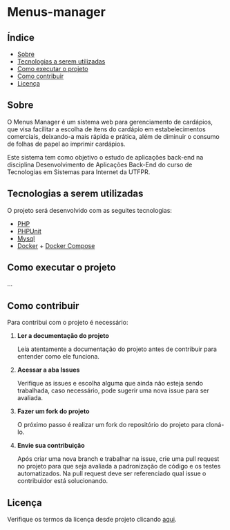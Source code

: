 # Menus-manager

## Índice

- [Sobre](#sobre)
- [Tecnologias a serem utilizadas](#tecnologias-a-serem-utilizadas)
- [Como executar o projeto](#como-executar-o-projeto)
- [Como contribuir](#como-contribuir)
- [Licença](#licença)

## Sobre

O Menus Manager é um sistema web para gerenciamento de cardápios, que visa facilitar a escolha de itens do cardápio em estabelecimentos comerciais, deixando-a mais rápida e prática, além de diminuir o consumo de folhas de papel ao imprimir cardápios.

Este sistema tem como objetivo o estudo de aplicações back-end na disciplina Desenvolvimento de Aplicações Back-End do curso de Tecnologias em Sistemas para Internet da UTFPR.

## Tecnologias a serem utilizadas

O projeto será desenvolvido com as seguites tecnologias:

- [PHP](https://www.php.net/)
- [PHPUnit](https://phpunit.de/index.html)
- [Mysql](https://www.mysql.com/)
- [Docker](https://www.docker.com/) + [Docker Compose](https://docs.docker.com/compose/)

## Como executar o projeto

...

## Como contribuir

Para contribui com o projeto é necessário:

1. **Ler a documentação do projeto**

   Leia atentamente a documentação do projeto antes de contribuir para entender como ele funciona.

2. **Acessar a aba Issues**

   Verifique as issues e escolha alguma que ainda não esteja sendo trabalhada, caso necessário, pode sugerir uma nova issue para ser avaliada.

3. **Fazer um fork do projeto**

   O próximo passo é realizar um fork do repositório do projeto para cloná-lo.

4. **Envie sua contribuição**

   Após criar uma nova branch e trabalhar na issue, crie uma pull request no projeto para que seja avaliada a padronização de código e os testes automatizados. Na pull request deve ser referenciado qual issue o contribuidor está solucionando.

## Licença

Verifique os termos da licença desde projeto clicando [aqui](https://github.com/Rian1432/Menus-manager/blob/main/LICENSE.txt).
